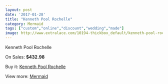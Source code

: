 ```yaml
---
layout: post
date: '2017-01-28'
title: "Kenneth Pool Rochelle"
category: Mermaid
tags: ["custom","online","discount","wedding","made"]
image: http://www.extralace.com/10194-thickbox_default/kenneth-pool-rochelle.jpg
---
```

Kenneth Pool Rochelle

On Sales: **$432.98**
<a href="https://www.extralace.com/mermaid/4808-kenneth-pool-rochelle.html"><amp-img layout="responsive" width="600" height="600" src="//www.extralace.com/10194-thickbox_default/kenneth-pool-rochelle.jpg" alt="Kenneth Pool Rochelle 0" /></a>
<a href="https://www.extralace.com/mermaid/4808-kenneth-pool-rochelle.html"><amp-img layout="responsive" width="600" height="600" src="//www.extralace.com/10195-thickbox_default/kenneth-pool-rochelle.jpg" alt="Kenneth Pool Rochelle 1" /></a>

Buy it: [Kenneth Pool Rochelle](https://www.extralace.com/mermaid/4808-kenneth-pool-rochelle.html "Kenneth Pool Rochelle")

View more: [Mermaid](https://www.extralace.com/5-mermaid "Mermaid")